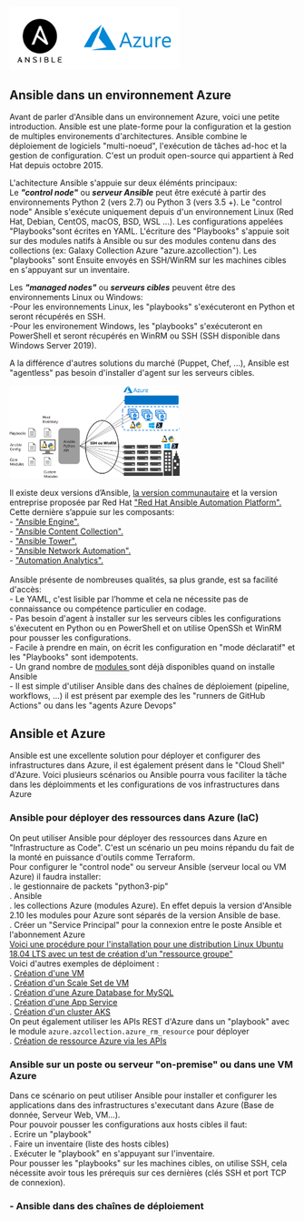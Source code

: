 <p class="flotte">
 <img src="./png/aa.png" width='300'/>
</p>

## Ansible dans un environnement Azure<br/>
Avant de parler d'Ansible dans un environnement Azure, voici une petite introduction. Ansible est une plate-forme pour la configuration et la gestion de multiples environements d'architectures. Ansible combine le déploiement de logiciels "multi-noeud", l'exécution de tâches ad-hoc et la gestion de configuration. C'est un produit open-source qui appartient à Red Hat depuis octobre 2015. <br/>

L'achitecture Ansible s'appuie sur deux éléménts principaux:<br/>
Le ___"control node"___ ou ___serveur Ansible___ peut être exécuté à partir des environnements Python 2 (vers 2.7) ou Python 3 (vers 3.5 +). Le "control node" Ansible s'exécute uniquement depuis d'un environnement Linux (Red Hat, Debian, CentOS, macOS, BSD, WSL ...). Les configurations appelées "Playbooks"sont écrites en YAML. L'écriture des "Playbooks" s'appuie soit sur des modules natifs à Ansible ou sur des modules contenu dans des collections (ex: Galaxy Collection Azure "azure.azcollection"). Les "playbooks" sont Ensuite envoyés en SSH/WinRM sur les machines cibles en s'appuyant sur un inventaire. <br/>

Les ___"managed nodes"___ ou ___serveurs cibles___ peuvent être des environnements Linux ou Windows:<br/>
 -Pour les environnements Linux, les "playbooks" s'exécuteront en Python et seront récupérés en SSH.<br/>
 -Pour les environement Windows, les "playbooks" s'exécuteront en PowerShell et seront récupérés en WinRM ou SSH (SSH disponible dans Windows Server 2019).<br/>

A la différence d'autres solutions du marché (Puppet, Chef, ...), Ansible est "agentless" pas besoin d'installer d'agent sur les serveurs cibles.<br/>
<p class="flotte">
 <img src="./png/ansible-schema.png" width='300'/>
</p>
Il existe deux versions d’Ansible, <a href="www.ansible.com/community">la version communautaire</a> et la version entreprise proposée par Red Hat <a href="www.redhat.com/fr/technologies/management/ansible">"Red Hat Ansible Automation Platform".</a>
Cette dernière s’appuie sur les composants:<br/> 
 - <a href="https://www.ansible.com/products/engine">"Ansible Engine".</a><br/>
 - <a href="https://www.ansible.com/resources/webinars-training/collections-future-of-how-ansible-content-is-handled">"Ansible Content Collection".</a> <br/>
 - <a href="https://www.ansible.com/products/tower">"Ansible Tower".</a><br/>
 - <a href="https://www.redhat.com/cms/managed-files/ma-network-automation-for-everyone-e-book-f14954-201812-a4-fr.pdf">"Ansible Network Automation".</a><br/>
 - <a href="https://www.ansible.com/products/automation-analytics">"Automation Analytics".</a><br/></br>
Ansible présente de nombreuses qualités, sa plus grande, est sa facilité d'accès:<br/>
- Le YAML, c'est lisible par l’homme et cela ne nécessite pas de   connaissance ou compétence particulier en codage.<br/>
- Pas besoin d'agent à installer sur les serveurs cibles les configurations s'éxecutent en Python ou en PowerShell et on utilise OpenSSh et WinRM pour pousser les configurations.<br/>
- Facile à prendre en main, on écrit les configuration en "mode déclaratif" et les "Playbooks" sont idempotents.<br/>
- Un grand nombre de  <a href="https://docs.ansible.com/ansible/2.9/modules/list_of_all_modules.html"> modules </a> sont déjà disponibles quand on installe Ansible<br/>
- Il est simple d'utiliser Ansible dans des chaînes de déploiement (pipeline, workflows, ...) il est présent par exemple des les "runners de GitHub Actions" ou dans les "agents Azure Devops"<br/> 








## Ansible et Azure
Ansible est une excellente solution pour déployer et configurer des infrastructures dans Azure, il est également présent dans le "Cloud Shell" d'Azure. Voici plusieurs scénarios ou Ansible pourra vous faciliter la tâche dans les déploimments et les configurations de vos infrastructures dans Azure<br/>

### Ansible pour déployer des ressources dans Azure (IaC)<br/>
On peut utiliser Ansible pour déployer des ressources dans Azure en "Infrastructure as Code". C'est un scénario un peu moins répandu du fait de la monté en puissance d'outils comme Terraform.<br/>
Pour configurer le "control node" ou serveur Ansible (serveur local ou VM Azure) il faudra installer:<br/>
. le gestionnaire de packets "python3-pip"<br/>
. Ansible<br/>
. les collections Azure (modules Azure). En effet depuis la version d'Ansible 2.10 les modules pour Azure sont séparés de la version Ansible de base.<br/>
. Créer un "Service Principal" pour la connexion entre le poste Ansible et l'abonnement Azure<br/> 
 <a href="https://github.com/Pierre-Chesne/Ansible_Azure/tree/main/Installation"> Voici une procédure pour l'installation pour une distribution Linux Ubuntu 18.04 LTS avec un test de création d'un "ressource groupe" </a> <br/>
 Voici d'autres exemples de déploiment :<br/>
 . <a href="https://github.com/Pierre-Chesne/Ansible_Azure/tree/main/Playbooks/IaC/VM"> Création d'une VM </a><br/>
 . <a href="https://github.com/Pierre-Chesne/Ansible_Azure/tree/main/Playbooks/IaC/VMSS"> Création d'un Scale Set de VM</a><br/>
 . <a href="https://github.com/Pierre-Chesne/Ansible_Azure/tree/main/Playbooks/IaC/Mysql">Création d'une Azure Database for MySQL</a><br/>
 . <a href="https://github.com/Pierre-Chesne/Ansible_Azure/tree/main/Playbooks/IaC/AppService">Création d'une App Service</a><br/>
 . <a href="https://github.com/Pierre-Chesne/Ansible_Azure/tree/main/Playbooks/IaC/AKS">Création d'un cluster AKS</a><br/>
 On peut également utiliser les APIs REST d'Azure dans un "playbook" avec le module ``azure.azcollection.azure_rm_resource`` pour déployer <br/>
 . <a href="https://github.com/Pierre-Chesne/Ansible_Azure/tree/main/Playbooks/IaC/API">Création de ressource Azure via les APIs</a><br/> 

 ### Ansible sur un poste ou serveur "on-premise" ou dans une VM Azure<br/>
 Dans ce scénario on peut utiliser Ansible pour installer et configurer les applications dans des infrastructures s'executant dans Azure (Base de donnée, Serveur Web, VM...).<br/>Pour pouvoir pousser les configurations aux hosts cibles il faut:<br/>
 . Ecrire un "playbook"<br/>
 . Faire un inventaire (liste des hosts cibles)<br/>
 . Exécuter le "playbook" en s'appuyant sur l'inventaire.<br/>
 Pour pousser les "playbooks" sur les machines cibles, on utilise SSH, cela nécessite avoir tous les prérequis sur ces dernières (clés SSH et port TCP de connexion).<br/>  

### - Ansible dans des chaînes de déploiement<br/>









